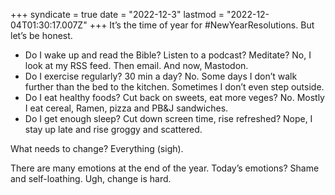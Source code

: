 +++
syndicate = true
date = "2022-12-3"
lastmod = "2022-12-04T01:30:17.007Z"
+++
It’s the time of year for #NewYearResolutions. But let’s be honest.

- Do I wake up and read the Bible? Listen to a podcast? Meditate? No, I look at my RSS feed. Then email. And now, Mastodon.
- Do I exercise regularly? 30 min a day? No. Some days I don’t walk further than the bed to the kitchen. Sometimes I don’t even step outside.
- Do I eat healthy foods? Cut back on sweets, eat more veges? No. Mostly I eat cereal, Ramen, pizza and PB&J sandwiches.
- Do I get enough sleep? Cut down screen time, rise refreshed? Nope, I stay up late and rise groggy and scattered.

What needs to change? Everything (sigh).

There are many emotions at the end of the year. Today’s emotions? Shame and self-loathing. Ugh, change is hard.